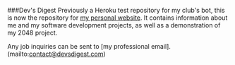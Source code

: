 ###Dev's Digest
Previously a Heroku test repository for my club's bot, this is now the
repository for [my personal website](www.devsdigest.com). It contains information
about me and my software development projects, as well as a demonstration of
my 2048 project.

Any job inquiries can be sent to [my professional email].(mailto:contact@devsdigest.com)
